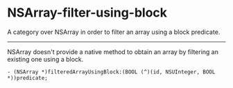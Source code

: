 NSArray-filter-using-block
==========================

A category over NSArray in order to filter an array using a block predicate.

---

NSArray doesn't provide a native method to obtain an array by filtering an existing one using a block.

    - (NSArray *)filteredArrayUsingBlock:(BOOL (^)(id, NSUInteger, BOOL *))predicate;
